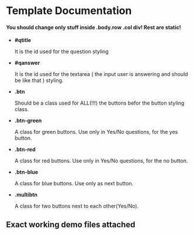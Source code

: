 <h1>Template Documentation</h1>
<h4>You should change only stuff inside .body.row .col div! Rest are static!</h4>

<ul>
	<li>
		<b>#qtitle</b>
		<br/>
		<p>It is the id used for the question styling</p>
	</li>
	<li>
		<b>#qanswer</b>
		<br/>
		<p>It is the id used for the textarea ( the input user is answering and should be like that <!-- <textarea placeholder="some" class="qanswer"></textarea> --> ) styling.</p>
	</li>
	<li>
		<b>.btn</b>
		<br/>
		<p>Should be a class used for ALL(!!!) the buttons befor the button styling class.</p>
	</li>
	<li>
		<b>.btn-green</b>
		<br/>
		<p>A class for green buttons. Use only in Yes/No questions, for the yes button.</p>
	</li>
	<li>
		<b>.btn-red</b>
		<br/>
		<p>A class for red buttons. Use only in Yes/No questions, for the no button.</p>
	</li>
	<li>
		<b>.btn-blue</b>
		<br/>
		<p>A class for blue buttons. Use only as next button.</p>
	</li>
	<li>
		<b>.multibtn</b>
		<br/>
		<p>A class for two buttons next to each other(Yes/No).</p>
	</li>
</ul>

<h2>Exact working demo files attached</h2>